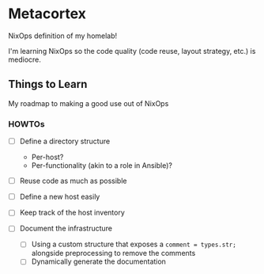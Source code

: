 # Metacortex

NixOps definition of my homelab!

I'm learning NixOps so the code quality (code reuse, layout strategy, etc.) is mediocre.

## Things to Learn

My roadmap to making a good use out of NixOps

### HOWTOs

- [ ] Define a directory structure
  - Per-host?
  - Per-functionality (akin to a role in Ansible)?

- [ ] Reuse code as much as possible

- [ ] Define a new host easily

- [ ] Keep track of the host inventory

- [ ] Document the infrastructure
  - [ ] Using a custom structure that exposes a `comment = types.str;` alongside
        preprocessing to remove the comments
  - [ ] Dynamically generate the documentation
